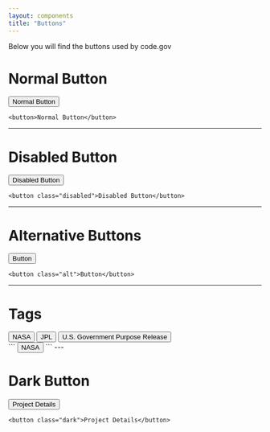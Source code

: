 ```yaml
---
layout: components
title: "Buttons"
---
```


<p>Below you will find the buttons used by code.gov</p>

# Normal Button
<button>Normal Button</button>
```
<button>Normal Button</button>
```

---

# Disabled Button
<button class="disabled">Disabled Button</button>
```
<button class="disabled">Disabled Button</button>
```

---

# Alternative Buttons

<div class="banner">
  <button class="alt">Button</button>
</div>

```
<button class="alt">Button</button>
```

---

# Tags
<div>
  <button class="tag">NASA</button>
  <button class="tag">JPL</button>
  <button class="tag">U.S. Government Purpose Release</button>
</div>
```
<button class="tag">NASA</button>
```
---

# Dark Button
<button class="dark">Project Details</button>
```
<button class="dark">Project Details</button>
```
